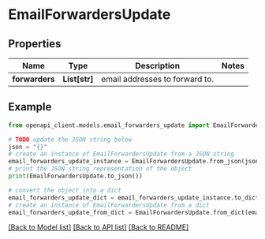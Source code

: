 # EmailForwardersUpdate


## Properties

Name | Type | Description | Notes
------------ | ------------- | ------------- | -------------
**forwarders** | **List[str]** | email addresses to forward to. | 

## Example

```python
from openapi_client.models.email_forwarders_update import EmailForwardersUpdate

# TODO update the JSON string below
json = "{}"
# create an instance of EmailForwardersUpdate from a JSON string
email_forwarders_update_instance = EmailForwardersUpdate.from_json(json)
# print the JSON string representation of the object
print(EmailForwardersUpdate.to_json())

# convert the object into a dict
email_forwarders_update_dict = email_forwarders_update_instance.to_dict()
# create an instance of EmailForwardersUpdate from a dict
email_forwarders_update_from_dict = EmailForwardersUpdate.from_dict(email_forwarders_update_dict)
```
[[Back to Model list]](../README.md#documentation-for-models) [[Back to API list]](../README.md#documentation-for-api-endpoints) [[Back to README]](../README.md)


